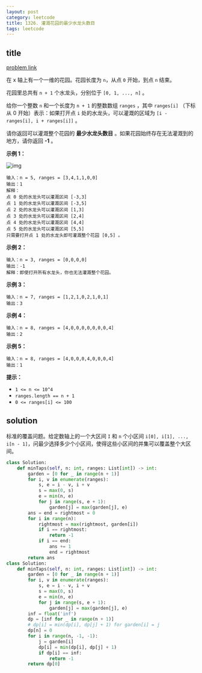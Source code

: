 ```yaml
---
layout: post
category: leetcode
title: 1326. 灌溉花园的最少水龙头数目
tags: leetcode
---
```

## title
[problem link](https://leetcode-cn.com/problems/minimum-number-of-taps-to-open-to-water-a-garden/)

在 x 轴上有一个一维的花园。花园长度为 `n`，从点 `0` 开始，到点 `n` 结束。

花园里总共有 `n + 1` 个水龙头，分别位于 `[0, 1, ..., n]` 。

给你一个整数 `n` 和一个长度为 `n + 1` 的整数数组 `ranges` ，其中 `ranges[i]` （下标从 0 开始）表示：如果打开点 `i` 处的水龙头，可以灌溉的区域为 `[i - ranges[i], i + ranges[i]]` 。

请你返回可以灌溉整个花园的 **最少水龙头数目** 。如果花园始终存在无法灌溉到的地方，请你返回 **-1** 。

 

**示例 1：**

![img](https://cdn.jsdelivr.net/gh/mafulong/mdPic@vv4/v4/20210405134320.png)

```
输入：n = 5, ranges = [3,4,1,1,0,0]
输出：1
解释：
点 0 处的水龙头可以灌溉区间 [-3,3]
点 1 处的水龙头可以灌溉区间 [-3,5]
点 2 处的水龙头可以灌溉区间 [1,3]
点 3 处的水龙头可以灌溉区间 [2,4]
点 4 处的水龙头可以灌溉区间 [4,4]
点 5 处的水龙头可以灌溉区间 [5,5]
只需要打开点 1 处的水龙头即可灌溉整个花园 [0,5] 。
```

**示例 2：**

```
输入：n = 3, ranges = [0,0,0,0]
输出：-1
解释：即使打开所有水龙头，你也无法灌溉整个花园。
```

**示例 3：**

```
输入：n = 7, ranges = [1,2,1,0,2,1,0,1]
输出：3
```

**示例 4：**

```
输入：n = 8, ranges = [4,0,0,0,0,0,0,0,4]
输出：2
```

**示例 5：**

```
输入：n = 8, ranges = [4,0,0,0,4,0,0,0,4]
输出：1
```

 

**提示：**

- `1 <= n <= 10^4`
- `ranges.length == n + 1`
- `0 <= ranges[i] <= 100`

## solution

标准的覆盖问题。给定数轴上的一个大区间 `I` 和 `n` 个小区间 `i[0], i[1], ..., i[n - 1]`，问最少选择多少个小区间，使得这些小区间的并集可以覆盖整个大区间。

```python
class Solution:
    def minTaps(self, n: int, ranges: List[int]) -> int:
        garden = [0 for _ in range(n + 1)]
        for i, v in enumerate(ranges):
            s, e = i - v, i + v
            s = max(0, s)
            e = min(n, e)
            for j in range(s, e + 1):
                garden[j] = max(garden[j], e)
        ans = end = rightmost = 0
        for i in range(n):
            rightmost = max(rightmost, garden[i])
            if i == rightmost:
                return -1
            if i == end:
                ans += 1
                end = rightmost
        return ans
class Solution:
    def minTaps(self, n: int, ranges: List[int]) -> int:
        garden = [0 for _ in range(n + 1)]
        for i, v in enumerate(ranges):
            s, e = i - v, i + v
            s = max(0, s)
            e = min(n, e)
            for j in range(s, e + 1):
                garden[j] = max(garden[j], e)
        inf = float('inf')
        dp = [inf for _ in range(n + 1)]
        # dp[i] = min(dp[i], dp[j] + 1) for garden[i] = j
        dp[n] = 0
        for i in range(n, -1, -1):
            j = garden[i]
            dp[i] = min(dp[i], dp[j] + 1)
            if dp[i] == inf:
                return -1
        return dp[0]
```

